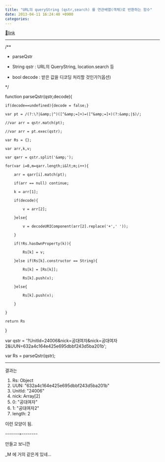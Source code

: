 ```yaml
---
title: "URL의 queryString (qstr,search) 를 연관배열(객체)로 반환하는 함수"
date: 2013-04-11 16:24:40 +0900
categories: 
---
```

[🔗link](http://www.mins01.com/mh/tech/read/821)
***


/**

* parseQstr

* String qstr : URL의 QueryString, location.search 등

* bool decode : 받은 값을 디코딩 처리할 것인가?(옵션)

*/

function parseQstr(qstr,decode){

	if(decode==undefined){decode = false;}

	var pt = /(?:\?|&amp;|^)([^&amp;=]+)=([^&amp;=]+)(?:&amp;|$)/;

	//var arr = qstr.match(pt);

	//var arr = pt.exec(qstr);

	var Rs = {};

	var arr,k,v;

	var qarr = qstr.split('&amp;');

	for(var i=0,m=qarr.length;i&lt;m;i++){

		arr = qarr[i].match(pt);

		if(arr == null) continue;

		k = arr[1];

		if(decode){

			v = arr[2];

		}else{

			v = decodeURIComponent(arr[2].replace('+',' '));

		}

		if(!Rs.hasOwnProperty(k)){

			Rs[k] = v;

		}else if(Rs[k].constructor == String){

			Rs[k] = [Rs[k]];

			Rs[k].push(v);

		}else{

			Rs[k].push(v);

		}

	}

	return Rs

}





var qstr = '?UnitId=24006&amp;nick=공대여자&amp;nick=공대여자2&amp;UUN=632a4c164e425e695dbbf243d5ba201b';

var Rs = parseQstr(qstr);



- - - - - -



결과는

  
1. Rs: Object
1. UUN: "632a4c164e425e695dbbf243d5ba201b"
2. UnitId: "24006"
3. nick: Array[2]
1. 0: "공대여자"
2. 1: "공대여자2"
3. length: 2





이런 모양이 됨.

-------=--------

만들고 보니깐

_M 에 거의 같은게 있네...


